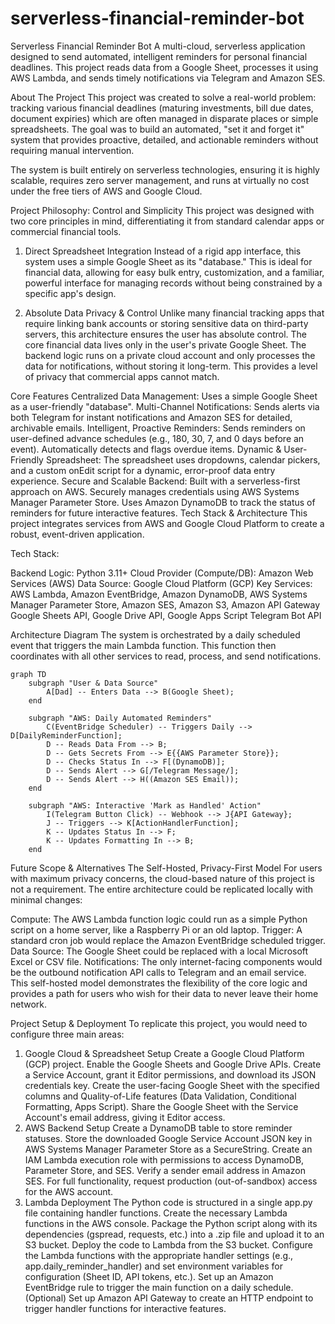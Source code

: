 # serverless-financial-reminder-bot
Serverless Financial Reminder Bot
A multi-cloud, serverless application designed to send automated, intelligent reminders for personal financial deadlines. This project reads data from a Google Sheet, processes it using AWS Lambda, and sends timely notifications via Telegram and Amazon SES.

About The Project
This project was created to solve a real-world problem: tracking various financial deadlines (maturing investments, bill due dates, document expiries) which are often managed in disparate places or simple spreadsheets. The goal was to build an automated, "set it and forget it" system that provides proactive, detailed, and actionable reminders without requiring manual intervention.

The system is built entirely on serverless technologies, ensuring it is highly scalable, requires zero server management, and runs at virtually no cost under the free tiers of AWS and Google Cloud.

Project Philosophy: Control and Simplicity
This project was designed with two core principles in mind, differentiating it from standard calendar apps or commercial financial tools.

1. Direct Spreadsheet Integration
Instead of a rigid app interface, this system uses a simple Google Sheet as its "database." This is ideal for financial data, allowing for easy bulk entry, customization, and a familiar, powerful interface for managing records without being constrained by a specific app's design.

2. Absolute Data Privacy & Control
Unlike many financial tracking apps that require linking bank accounts or storing sensitive data on third-party servers, this architecture ensures the user has absolute control. The core financial data lives only in the user's private Google Sheet. The backend logic runs on a private cloud account and only processes the data for notifications, without storing it long-term. This provides a level of privacy that commercial apps cannot match.

Core Features
Centralized Data Management: Uses a simple Google Sheet as a user-friendly "database".
Multi-Channel Notifications: Sends alerts via both Telegram for instant notifications and Amazon SES for detailed, archivable emails.
Intelligent, Proactive Reminders:
Sends reminders on user-defined advance schedules (e.g., 180, 30, 7, and 0 days before an event).
Automatically detects and flags overdue items.
Dynamic & User-Friendly Spreadsheet:
The spreadsheet uses dropdowns, calendar pickers, and a custom onEdit script for a dynamic, error-proof data entry experience.
Secure and Scalable Backend:
Built with a serverless-first approach on AWS.
Securely manages credentials using AWS Systems Manager Parameter Store.
Uses Amazon DynamoDB to track the status of reminders for future interactive features.
Tech Stack & Architecture
This project integrates services from AWS and Google Cloud Platform to create a robust, event-driven application.

Tech Stack:

Backend Logic: Python 3.11+
Cloud Provider (Compute/DB): Amazon Web Services (AWS)
Data Source: Google Cloud Platform (GCP)
Key Services:
AWS Lambda, Amazon EventBridge, Amazon DynamoDB, AWS Systems Manager Parameter Store, Amazon SES, Amazon S3, Amazon API Gateway
Google Sheets API, Google Drive API, Google Apps Script
Telegram Bot API

Architecture Diagram
The system is orchestrated by a daily scheduled event that triggers the main Lambda function. This function then coordinates with all other services to read, process, and send notifications.

```mermaid
graph TD
    subgraph "User & Data Source"
        A[Dad] -- Enters Data --> B(Google Sheet);
    end

    subgraph "AWS: Daily Automated Reminders"
        C(EventBridge Scheduler) -- Triggers Daily --> D[DailyReminderFunction];
        D -- Reads Data From --> B;
        D -- Gets Secrets From --> E{{AWS Parameter Store}};
        D -- Checks Status In --> F[(DynamoDB)];
        D -- Sends Alert --> G[/Telegram Message/];
        D -- Sends Alert --> H((Amazon SES Email));
    end

    subgraph "AWS: Interactive 'Mark as Handled' Action"
        I(Telegram Button Click) -- Webhook --> J{API Gateway};
        J -- Triggers --> K[ActionHandlerFunction];
        K -- Updates Status In --> F;
        K -- Updates Formatting In --> B;
    end
```

Future Scope & Alternatives
The Self-Hosted, Privacy-First Model
For users with maximum privacy concerns, the cloud-based nature of this project is not a requirement. The entire architecture could be replicated locally with minimal changes:

Compute: The AWS Lambda function logic could run as a simple Python script on a home server, like a Raspberry Pi or an old laptop.
Trigger: A standard cron job would replace the Amazon EventBridge scheduled trigger.
Data Source: The Google Sheet could be replaced with a local Microsoft Excel or CSV file.
Notifications: The only internet-facing components would be the outbound notification API calls to Telegram and an email service.
This self-hosted model demonstrates the flexibility of the core logic and provides a path for users who wish for their data to never leave their home network.

Project Setup & Deployment
To replicate this project, you would need to configure three main areas:

1. Google Cloud & Spreadsheet Setup
Create a Google Cloud Platform (GCP) project.
Enable the Google Sheets and Google Drive APIs.
Create a Service Account, grant it Editor permissions, and download its JSON credentials key.
Create the user-facing Google Sheet with the specified columns and Quality-of-Life features (Data Validation, Conditional Formatting, Apps Script).
Share the Google Sheet with the Service Account's email address, giving it Editor access.
2. AWS Backend Setup
Create a DynamoDB table to store reminder statuses.
Store the downloaded Google Service Account JSON key in AWS Systems Manager Parameter Store as a SecureString.
Create an IAM Lambda execution role with permissions to access DynamoDB, Parameter Store, and SES.
Verify a sender email address in Amazon SES. For full functionality, request production (out-of-sandbox) access for the AWS account.
3. Lambda Deployment
The Python code is structured in a single app.py file containing handler functions.
Create the necessary Lambda functions in the AWS console.
Package the Python script along with its dependencies (gspread, requests, etc.) into a .zip file and upload it to an S3 bucket.
Deploy the code to Lambda from the S3 bucket.
Configure the Lambda functions with the appropriate handler settings (e.g., app.daily_reminder_handler) and set environment variables for configuration (Sheet ID, API tokens, etc.).
Set up an Amazon EventBridge rule to trigger the main function on a daily schedule.
(Optional) Set up Amazon API Gateway to create an HTTP endpoint to trigger handler functions for interactive features.